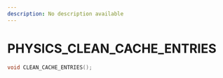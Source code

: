 ```yaml
---
description: No description available 
---
```


# PHYSICS\_CLEAN_CACHE_ENTRIES

```cpp
void CLEAN_CACHE_ENTRIES();
```